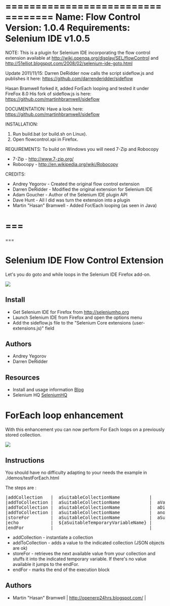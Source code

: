 ==================================
Name: Flow Control
Version: 1.0.4
Requirements: Selenium IDE v1.0.5
==================================

NOTE:
This is a plugin for Selenium IDE incorporating the flow control extension 
available at http://wiki.openqa.org/display/SEL/flowControl and 
http://51elliot.blogspot.com/2008/02/selenium-ide-goto.html

Update 2011/11/15:
Darren DeRidder now calls the script sideflow.js and publishes it here:
https://github.com/darrenderidder/sideflow

Hasan Bramwell forked it, added ForEach looping and tested it under FireFox 8.0
His fork of sideflow.js is here:
https://github.com/martinhbramwell/sideflow

DOCUMENTATION:
Have a look here:
https://github.com/martinhbramwell/sideflow

INSTALLATION:
1. Run build.bat (or build.sh on Linux).
2. Open flowcontrol.xpi in Firefox.

REQUIREMENTS:
To build on Windows you will need 7-Zip and Robocopy
* 7-Zip - http://www.7-zip.org/
* Robocopy - http://en.wikipedia.org/wiki/Robocopy

CREDITS:
* Andrey Yegorov - Created the original flow control extension
* Darren DeRidder - Modified the original extension for Selenium IDE
* Adam Goucher - Author of the Selenium IDE plugin API 
* Dave Hunt - All I did was turn the extension into a plugin
* Martin "Hasan" Bramwell - Added For/Each looping (as seen in Java)


===
===
===


Selenium IDE Flow Control Extension
===

Let's you do goto and while loops in the Selenium IDE Firefox add-on.

<img src="http://4.bp.blogspot.com/_Vi1folaOZAs/R7N1_L5KjDI/AAAAAAAAAGQ/PyozuVCHBC4/s400/flow_control_ide.png"></img>

Install
---
- Get Selenium IDE for Firefox from http://seleniumhq.org
- Launch Selenium IDE from Firefox and open the options menu
- Add the sideflow.js file to the "Selenium Core extensions (user-extensions.js)" field

Authors
---
- Andrey Yegorov
- Darren DeRidder

Resources
---

- Install and usage information [Blog](http://51elliot.blogspot.com/2008/02/selenium-ide-goto.html)
- Selenium HQ [SeleniumHQ](http://seleniumhq.org/)


ForEach loop enhancement
===

With this enhancement you can now perform For Each loops on a previously stored collection.

<img src="https://github.com/martinhbramwell/SeleniumForOpenERP/raw/master/scrapheap/SeleniumForEach.png"></img>


Instructions
---
You should have no difficulty adapting to your needs the example in ./demos/testForEach.html

The steps are :
<pre>
|addCollection   |  aSuitableCollectionName           |                                  |
|addToCollection |  aSuitableCollectionName           |  aValue                          |
|addToCollection |  aSuitableCollectionName           |  aDifferentValue                 |
|addToCollection |  aSuitableCollectionName           |  anotherValue                    |
|storeFor        |  aSuitableCollectionName           |  aSuitableTemporaryVariableName  |
|echo            |  ${aSuitableTemporaryVariableName} |                                  |
|endFor          |                                    |                                  |
</pre>

* addCollection - instantiate a collection
* addToCollection - adds a value to the indicated collection (JSON objects are ok)
* storeFor - retrieves the next available value from your collection and stuffs it into the indicated temporary variable. If there's no value available it jumps to the endFor.
* endFor - marks the end of the execution block

Authors
---
- Martin "Hasan" Bramwell |  http://openerp24hrs.blogspot.com/  |

